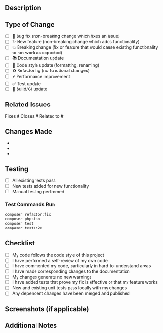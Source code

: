 ## Description

<!-- Provide a brief description of the changes in this PR -->

## Type of Change

<!-- Mark the relevant option with an "x" -->

- [ ] 🐛 Bug fix (non-breaking change which fixes an issue)
- [ ] ✨ New feature (non-breaking change which adds functionality)
- [ ] 💥 Breaking change (fix or feature that would cause existing functionality to not work as expected)
- [ ] 📚 Documentation update
- [ ] 🎨 Code style update (formatting, renaming)
- [ ] ♻️ Refactoring (no functional changes)
- [ ] ⚡ Performance improvement
- [ ] ✅ Test update
- [ ] 🔧 Build/CI update

## Related Issues

<!-- Link to related issues using #issue_number -->

Fixes #
Closes #
Related to #

## Changes Made

<!-- List the specific changes made in this PR -->

-
-
-

## Testing

<!-- Describe the tests you ran to verify your changes -->

- [ ] All existing tests pass
- [ ] New tests added for new functionality
- [ ] Manual testing performed

### Test Commands Run

```bash
composer refactor:fix
composer phpstan
composer test
composer test:e2e
```

## Checklist

<!-- Mark completed items with an "x" -->

- [ ] My code follows the code style of this project
- [ ] I have performed a self-review of my own code
- [ ] I have commented my code, particularly in hard-to-understand areas
- [ ] I have made corresponding changes to the documentation
- [ ] My changes generate no new warnings
- [ ] I have added tests that prove my fix is effective or that my feature works
- [ ] New and existing unit tests pass locally with my changes
- [ ] Any dependent changes have been merged and published

## Screenshots (if applicable)

<!-- Add screenshots to help explain your changes -->

## Additional Notes

<!-- Add any additional notes or context about the PR here -->

